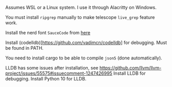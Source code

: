 Assumes WSL or a Linux system.
I use it through Alacritty on Windows.

You must install `ripgrep` manually to make telescope `live_grep` feature work.

Install the nerd font `SauceCode` from [here](https://www.programmingfonts.org/#source-code-pro)

Install (codelldb)[https://github.com/vadimcn/codelldb] for debugging.
Must be found in PATH.

You need to install cargo to be able to compile `json5` (done automatically).


LLDB has some issues after installation, see https://github.com/llvm/llvm-project/issues/55575#issuecomment-1247426995
Install LLDB for debugging. Install Python 10 for LLDB.
